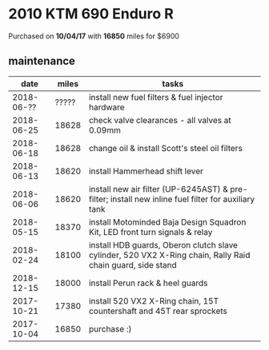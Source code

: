 # 2010 KTM 690 Enduro R

Purchased on **10/04/17** with **16850** miles for $6900

## maintenance

| date       | miles | tasks                                                                                                      |
| ---------- | ----- | ---------------------------------------------------------------------------------------------------------- |
| 2018-06-?? | ????? | install new fuel filters & fuel injector hardware                                                          |
| 2018-06-25 | 18628 | check valve clearances - all valves at 0.09mm                                                              |
| 2018-06-18 | 18628 | change oil & install Scott's steel oil filters                                                             |
| 2018-06-13 | 18620 | install Hammerhead shift lever                                                                             |
| 2018-06-06 | 18620 | install new air filter (UP-6245AST) & pre-filter; install new inline fuel filter for auxiliary tank        |
| 2018-05-15 | 18370 | install Motominded Baja Design Squadron Kit, LED front turn signals & relay                                |
| 2018-02-24 | 18100 | install HDB guards, Oberon clutch slave cylinder, 520 VX2 X-Ring chain, Rally Raid chain guard, side stand |
| 2018-12-15 | 18000 | install Perun rack & heel guards                                                                           |
| 2017-10-21 | 17380 | install 520 VX2 X-Ring chain, 15T countershaft and 45T rear sprockets                                      |
| 2017-10-04 | 16850 | purchase :)                                                                                                |
